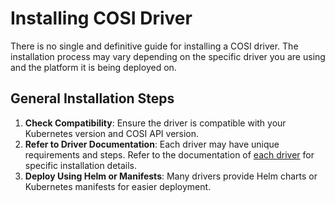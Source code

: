 # Installing COSI Driver

There is no single and definitive guide for installing a COSI driver. The installation process may vary depending on the specific driver you are using and the platform it is being deployed on.

## General Installation Steps

1. **Check Compatibility**: Ensure the driver is compatible with your Kubernetes version and COSI API version.
2. **Refer to Driver Documentation**: Each driver may have unique requirements and steps. Refer to the documentation of [each driver](../drivers.md) for specific installation details.
3. **Deploy Using Helm or Manifests**: Many drivers provide Helm charts or Kubernetes manifests for easier deployment.
